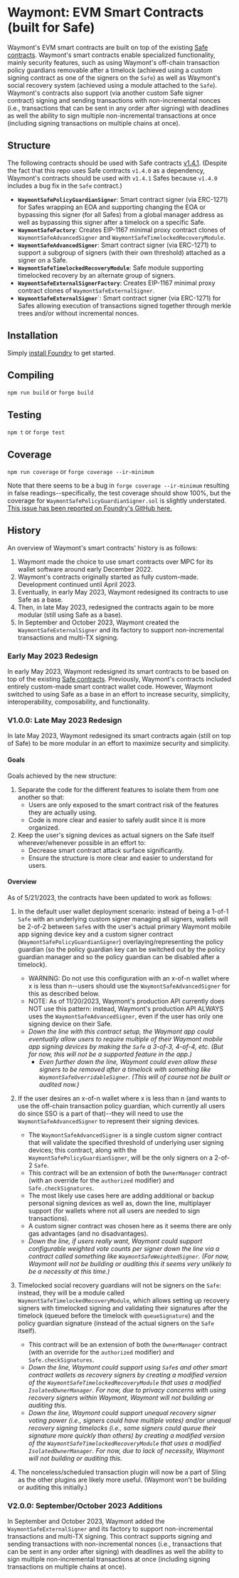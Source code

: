 # Waymont: EVM Smart Contracts (built for Safe)

Waymont's EVM smart contracts are built on top of the existing [Safe contracts](https://github.com/safe-global/safe-contracts). Waymont's smart contracts enable specialized functionality, mainly security features, such as using Waymont's off-chain transaction policy guardians removable after a timelock (achieved using a custom signing contract as one of the signers on the `Safe`) as well as Waymont's social recovery system (achieved using a module attached to the `Safe`). Waymont's contracts also support (via another custom Safe signer contract) signing and sending transactions with non-incremental nonces (i.e., transactions that can be sent in any order after signing) with deadlines as well the ability to sign multiple non-incremental transactions at once (including signing transactions on multiple chains at once).

## Structure

The following contracts should be used with Safe contracts [v1.4.1](https://github.com/safe-global/safe-contracts/tree/v1.4.1). (Despite the fact that this repo uses Safe contracts `v1.4.0` as a dependency, Waymont's contracts should be used with `v1.4.1` Safes because `v1.4.0` includes a bug fix in the `Safe` contract.)

- **`WaymontSafePolicyGuardianSigner`**: Smart contract signer (via ERC-1271) for Safes wrapping an EOA and supporting changing the EOA or bypassing this signer (for all Safes) from a global manager address as well as bypassing this signer after a timelock on a specific Safe.
- **`WaymontSafeFactory`**: Creates EIP-1167 minimal proxy contract clones of `WaymontSafeAdvancedSigner` and `WaymontSafeTimelockedRecoveryModule`.
- **`WaymontSafeAdvancedSigner`**: Smart contract signer (via ERC-1271) to support a subgroup of signers (with their own threshold) attached as a signer on a Safe.
- **`WaymontSafeTimelockedRecoveryModule`**: Safe module supporting timelocked recovery by an alternate group of signers.
- **`WaymontSafeExternalSignerFactory`**: Creates EIP-1167 minimal proxy contract clones of `WaymontSafeExternalSigner`.
- **`WaymontSafeExternalSigner`**`: Smart contract signer (via ERC-1271) for Safes allowing execution of transactions signed together through merkle trees and/or without incremental nonces.

## Installation

Simply [install Foundry](https://book.getfoundry.sh/getting-started/installation) to get started.

## Compiling

`npm run build` or `forge build`

## Testing

`npm t` or `forge test`

## Coverage

`npm run coverage` or `forge coverage --ir-minimum`

Note that there seems to be a bug in `forge coverage --ir-minimum` resulting in false readings--specifically, the test coverage should show 100%, but the coverage for `WaymontSafePolicyGuardianSigner.sol` is slightly understated. [This issue has been reported on Foundry's GitHub here.](https://github.com/foundry-rs/foundry/issues/6156)

## History

An overview of Waymont's smart contracts' history is as follows:

1. Waymont made the choice to use smart contracts over MPC for its wallet software around early December 2022.
2. Waymont's contracts originally started as fully custom-made. Development continued until April 2023.
3. Eventually, in early May 2023, Waymont redesigned its contracts to use Safe as a base.
4. Then, in late May 2023, redesigned the contracts again to be more modular (still using Safe as a base).
5. In September and October 2023, Waymont created the `WaymontSafeExternalSigner` and its factory to support non-incremental transactions and multi-TX signing.

### Early May 2023 Redesign

In early May 2023, Waymont redesigned its smart contracts to be based on top of the existing [Safe contracts](https://github.com/safe-global/safe-contracts). Previously, Waymont's contracts included entirely custom-made smart contract wallet code. However, Waymont switched to using Safe as a base in an effort to increase security, simplicity, interoperability, composability, and functionality.

### V1.0.0: Late May 2023 Redesign

In late May 2023, Waymont redesigned its smart contracts again (still on top of Safe) to be more modular in an effort to maximize security and simplicity.

#### Goals

Goals achieved by the new structure:

1. Separate the code for the different features to isolate them from one another so that:
    - Users are only exposed to the smart contract risk of the features they are actually using.
    - Code is more clear and easier to safely audit since it is more organized.
2. Keep the user's signing devices as actual signers on the Safe itself wherever/whenever possible in an effort to:
    - Decrease smart contract attack surface significantly.
    - Ensure the structure is more clear and easier to understand for users.

#### Overview

As of 5/21/2023, the contracts have been updated to work as follows:

1. In the default user wallet deployment scenario: instead of being a 1-of-1 `Safe` with an underlying custom signer managing all signers, wallets will be 2-of-2 between `Safe`s with the user's actual primary Waymont mobile app signing device key and a custom signer contract (`WaymontSafePolicyGuardianSigner`) overlaying/representing the policy guardian (so the policy guardian key can be switched out by the policy guardian manager and so the policy guardian can be disabled after a timelock).
    - WARNING: Do not use this configuration with an x-of-n wallet where x is less than n--users should use the `WaymontSafeAdvancedSigner` for this as described below.
    - NOTE: As of 11/20/2023, Waymont's production API currently does NOT use this pattern: instead, Waymont's production API ALWAYS uses the `WaymontSafeAdvancedSigner`, even if the user has only one signing device on their Safe.
    - *Down the line with this contract setup, the Waymont app could eventually allow users to require multiple of their Waymont mobile app signing devices by making the `Safe` a 3-of-3, 4-of-4, etc. (But for now, this will not be a supported feature in the app.)*
        - *Even further down the line, Waymont could even allow these signers to be removed after a timelock with something like `WaymontSafeOverridableSigner`. (This will of course not be built or audited now.)*

2. If the user desires an x-of-n wallet where x is less than n (and wants to use the off-chain transaction policy guardian, which currently all users do since SSO is a part of that)--they will need to use the `WaymontSafeAdvancedSigner` to represent their signing devices.
    - The `WaymontSafeAdvancedSigner` is a single custom signer contract that will validate the specified threshold of underlying user signing devices; this contract, along with the `WaymontSafePolicyGuardianSigner`, will be the only signers on a 2-of-2 `Safe`.
    - This contract will be an extension of both the `OwnerManager` contract (with an override for the `authorized` modifier) and `Safe.checkSignatures`.
    - The most likely use cases here are adding additional or backup personal signing devices as well as, down the line, multiplayer support (for wallets where not all users are needed to sign transactions).
    - A custom signer contract was chosen here as it seems there are only gas advantages (and no disadvantages).
    - *Down the line, if users really want, Waymont could support configurable weighted vote counts per signer down the line via a contract called something like `WaymontSafeWeightedSigner`. (For now, Waymont will not be building or auditing this it seems very unlikely to be a necessity at this time.)*

3. Timelocked social recovery guardians will not be signers on the `Safe`: instead, they will be a module called `WaymontSafeTimelockedRecoveryModule`, which allows setting up recovery signers with timelocked signing and validating their signatures after the timelock (queued before the timelock with `queueSignature`) and the policy guardian signature (instead of the actual signers on the `Safe` itself).
    - This contract will be an extension of both the `OwnerManager` contract (with an override for the `authorized` modifier) and `Safe.checkSignatures`.
    - *Down the line, Waymont could support using `Safe`s and other smart contract wallets as recovery signers by creating a modified version of the `WaymontSafeTimelockedRecoveryModule` that uses a modified `IsolatedOwnerManager`. For now, due to privacy concerns with using recovery signers within Waymont, Waymont will not building or auditing this.*
    - *Down the line, Waymont could support unequal recovery signer voting power (i.e., signers could have multiple votes) and/or unequal recovery signing timelocks (i.e., some signers could queue their signature more quickly than others) by creating a modified version of the `WaymontSafeTimelockedRecoveryModule` that uses a modified `IsolatedOwnerManager`. For now, due to lack of necessity, Waymont will not building or auditing this.*

4. The nonceless/scheduled transaction plugin will now be a part of Sling as the other plugins are likely more useful. (Waymont won't be building or auditing this initially.)

### V2.0.0: September/October 2023 Additions

In September and October 2023, Waymont added the `WaymontSafeExternalSigner` and its factory to support non-incremental transactions and multi-TX signing. This contract supports signing and sending transactions with non-incremental nonces (i.e., transactions that can be sent in any order after signing) with deadlines as well the ability to sign multiple non-incremental transactions at once (including signing transactions on multiple chains at once).
